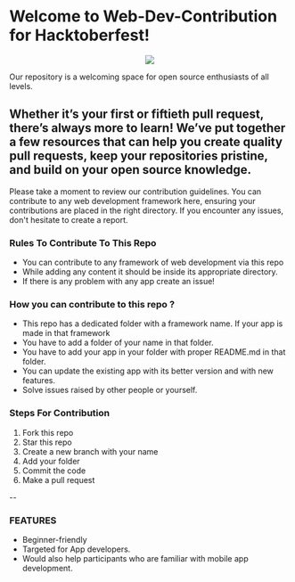 # Welcome to Web-Dev-Contribution for Hacktoberfest!
<div align="center">
  <img src="https://github.com/Trinity-Developers-Club/Web-Dev-Contribution/assets/92802892/acb8f170-27c2-4cf9-828f-ad12939d9872"/>
</div>


Our repository is a welcoming space for open source enthusiasts of all levels.
## Whether it’s your first or fiftieth pull request, there’s always more to learn! We’ve put together a few resources that can help you create quality pull requests, keep your repositories pristine, and build on your open source knowledge.
Please take a moment to review our contribution guidelines. You can contribute to any web development framework here, ensuring your contributions are placed in the right directory. If you encounter any issues, don't hesitate to create a report.
### Rules To Contribute To This Repo
- You can contribute to any framework of web development via this repo
- While adding any content it should be inside its appropriate directory.
- If there is any problem with any app create an issue!

### How you can contribute to this repo ?
- This repo has a dedicated folder with a framework name. If your app is made in that framework
- You have to add a folder of your name in that folder.
- You have to add your app in your folder with proper README.md in that folder.
- You can update the existing app with its better version and with new features.
- Solve issues raised by other people or yourself.

### Steps For Contribution

1. Fork this repo
2. Star this repo
3. Create a new branch with your name
4. Add your folder
5. Commit the code
6. Make a pull request

--
### FEATURES
  - Beginner-friendly
  - Targeted for App developers.
  - Would also help participants who are familiar with mobile app development.
